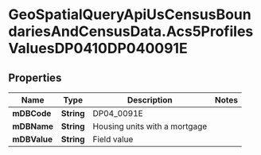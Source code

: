 # GeoSpatialQueryApiUsCensusBoundariesAndCensusData.Acs5ProfilesValuesDP0410DP040091E

## Properties

Name | Type | Description | Notes
------------ | ------------- | ------------- | -------------
**mDBCode** | **String** | DP04_0091E | 
**mDBName** | **String** | Housing units with a mortgage | 
**mDBValue** | **String** | Field value | 


